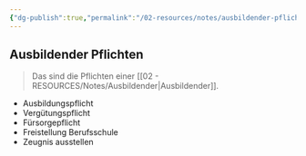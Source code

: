 ```yaml
---
{"dg-publish":true,"permalink":"/02-resources/notes/ausbildender-pflichten/","tags":["GFN/LF01","ausbildung/gfn/ap1"],"noteIcon":"","updated":"2025-09-27T01:32:44.000+02:00"}
---
```


## Ausbildender Pflichten 
> Das sind die Pflichten einer [[02 - RESOURCES/Notes/Ausbildender\|Ausbildender]].

- Ausbildungspflicht
- Vergütungspflicht
- Fürsorgepflicht
- Freistellung Berufsschule
- Zeugnis ausstellen
